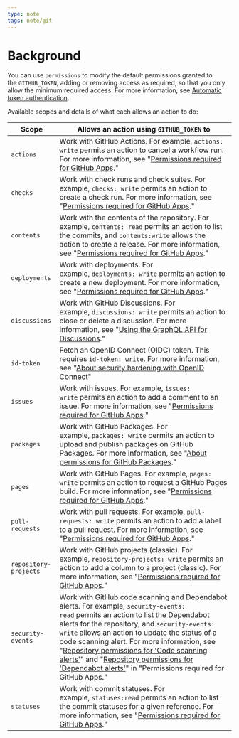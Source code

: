 ```yaml
---
type: note
tags: note/git
---
```

# Background
You can use `permissions` to modify the default permissions granted to the `GITHUB_TOKEN`, adding or removing access as required, so that you only allow the minimum required access. For more information, see [Automatic token authentication](https://docs.github.com/en/actions/security-guides/automatic-token-authentication#permissions-for-the-github_token).


Available scopes and details of what each allows an action to do:

|Scope|Allows an action using `GITHUB_TOKEN` to|
|---|---|
|`actions`|Work with GitHub Actions. For example, `actions: write` permits an action to cancel a workflow run. For more information, see "[Permissions required for GitHub Apps](https://docs.github.com/en/rest/overview/permissions-required-for-github-apps?apiVersion=2022-11-28#repository-permissions-for-actions)."|
|`checks`|Work with check runs and check suites. For example, `checks: write` permits an action to create a check run. For more information, see "[Permissions required for GitHub Apps](https://docs.github.com/en/rest/overview/permissions-required-for-github-apps?apiVersion=2022-11-28#repository-permissions-for-checks)."|
|`contents`|Work with the contents of the repository. For example, `contents: read` permits an action to list the commits, and `contents:write` allows the action to create a release. For more information, see "[Permissions required for GitHub Apps](https://docs.github.com/en/rest/overview/permissions-required-for-github-apps?apiVersion=2022-11-28#repository-permissions-for-contents)."|
|`deployments`|Work with deployments. For example, `deployments: write` permits an action to create a new deployment. For more information, see "[Permissions required for GitHub Apps](https://docs.github.com/en/rest/overview/permissions-required-for-github-apps?apiVersion=2022-11-28#repository-permissions-for-deployments)."|
|`discussions`|Work with GitHub Discussions. For example, `discussions: write` permits an action to close or delete a discussion. For more information, see "[Using the GraphQL API for Discussions](https://docs.github.com/en/graphql/guides/using-the-graphql-api-for-discussions)."|
|`id-token`|Fetch an OpenID Connect (OIDC) token. This requires `id-token: write`. For more information, see "[About security hardening with OpenID Connect](https://docs.github.com/en/actions/deployment/security-hardening-your-deployments/about-security-hardening-with-openid-connect#updating-your-actions-for-oidc)"|
|`issues`|Work with issues. For example, `issues: write` permits an action to add a comment to an issue. For more information, see "[Permissions required for GitHub Apps](https://docs.github.com/en/rest/overview/permissions-required-for-github-apps?apiVersion=2022-11-28#repository-permissions-for-issues)."|
|`packages`|Work with GitHub Packages. For example, `packages: write` permits an action to upload and publish packages on GitHub Packages. For more information, see "[About permissions for GitHub Packages](https://docs.github.com/en/packages/learn-github-packages/about-permissions-for-github-packages#about-scopes-and-permissions-for-package-registries)."|
|`pages`|Work with GitHub Pages. For example, `pages: write` permits an action to request a GitHub Pages build. For more information, see "[Permissions required for GitHub Apps](https://docs.github.com/en/rest/overview/permissions-required-for-github-apps?apiVersion=2022-11-28#repository-permissions-for-pages)."|
|`pull-requests`|Work with pull requests. For example, `pull-requests: write` permits an action to add a label to a pull request. For more information, see "[Permissions required for GitHub Apps](https://docs.github.com/en/rest/overview/permissions-required-for-github-apps?apiVersion=2022-11-28#repository-permissions-for-pull-requests)."|
|`repository-projects`|Work with GitHub projects (classic). For example, `repository-projects: write` permits an action to add a column to a project (classic). For more information, see "[Permissions required for GitHub Apps](https://docs.github.com/en/rest/overview/permissions-required-for-github-apps?apiVersion=2022-11-28#repository-permissions-for-projects)."|
|`security-events`|Work with GitHub code scanning and Dependabot alerts. For example, `security-events: read` permits an action to list the Dependabot alerts for the repository, and `security-events: write` allows an action to update the status of a code scanning alert. For more information, see "[Repository permissions for 'Code scanning alerts'](https://docs.github.com/en/rest/overview/permissions-required-for-github-apps?apiVersion=2022-11-28#repository-permissions-for-code-scanning-alerts)" and "[Repository permissions for 'Dependabot alerts'](https://docs.github.com/en/rest/overview/permissions-required-for-github-apps?apiVersion=2022-11-28#repository-permissions-for-dependabot-alerts)" in "Permissions required for GitHub Apps."|
|`statuses`|Work with commit statuses. For example, `statuses:read` permits an action to list the commit statuses for a given reference. For more information, see "[Permissions required for GitHub Apps](https://docs.github.com/en/rest/overview/permissions-required-for-github-apps?apiVersion=2022-11-28#repository-permissions-for-commit-statuses)."|
